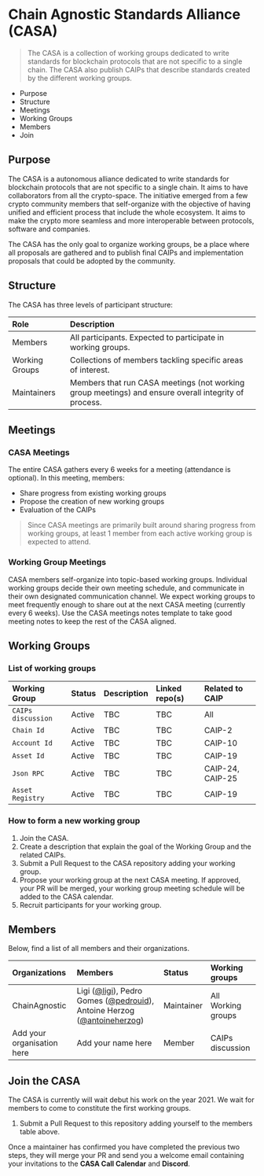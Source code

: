 # **Chain Agnostic Standards Alliance (CASA)**

> The CASA is a collection of working groups dedicated to write standards for blockchain protocols that are not specific to a single chain. The CASA also publish CAIPs that describe standards created by the different working groups.

- Purpose
- Structure
- Meetings
- Working Groups
- Members
- Join

## **Purpose**

The CASA is a autonomous alliance dedicated to write standards for blockchain protocols that are not specific to a single chain. It aims to have collaborators from all the crypto-space. The initiative emerged from a few crypto community members that self-organize with the objective of having unified and efficient process that include the whole ecosystem. It aims to make the crypto more seamless and more interoperable between protocols, software and companies.

The CASA has the only goal to organize working groups, be a place where all proposals are gathered and to publish final CAIPs and implementation proposals that could be adopted by the community. 

## **Structure**

The CASA has three levels of participant structure:

| Role                            | Description            |
| :-------------                  | :-----------              |
| Members            | All participants. Expected to participate in working groups. |
| Working Groups            | Collections of members tackling specific areas of interest.|
| Maintainers                    | Members that run CASA meetings (not working group meetings) and ensure overall integrity of process. |

## **Meetings**

### **CASA Meetings**

The entire CASA gathers every 6 weeks for a meeting (attendance is optional). In this meeting, members:

- Share progress from existing working groups
- Propose the creation of new working groups
- Evaluation of the CAIPs

> Since CASA meetings are primarily built around sharing progress from working groups, at least 1 member from each active working group is expected to attend.

### **Working Group Meetings**

CASA members self-organize into topic-based working groups. Individual working groups decide their own meeting schedule, and communicate in their own designated communication channel. We expect working groups to meet frequently enough to share out at the next CASA meeting (currently every 6 weeks). Use the CASA meetings notes template to take good meeting notes to keep the rest of the CASA aligned.

## **Working Groups**

### **List of working groups**

| Working Group                   | Status                    | Description | Linked repo(s) | Related to CAIP |
| :-------------                  | :-----------              | :---------- | :---------- | :---------- |
| `CAIPs discussion`            | Active                    | TBC | TBC |  All |
| `Chain Id`            | Active                    | TBC | TBC | CAIP-2 |
| `Account Id`            | Active                    | TBC | TBC |  CAIP-10 |
| `Asset Id`            | Active                    | TBC | TBC | CAIP-19 |
| `Json RPC`            | Active                    | TBC | TBC |  CAIP-24, CAIP-25 |
| `Asset Registry`                      | Active                    | TBC  | TBC | CAIP-19 |

### **How to form a new working group**

1. Join the CASA.
2. Create a description that explain the goal of the Working Group and the related CAIPs.
3. Submit a Pull Request to the CASA repository adding your working group.
4. Propose your working group at the next CASA meeting. If approved, your PR will be merged,  your working group meeting schedule will be added to the CASA calendar.
5. Recruit participants for your working group.

## **Members**

Below, find a list of all members and their organizations.

| Organizations                     | Members        | Status       | Working groups |
| :-------------                    | :-----------   | :-----------   | :-----------   |
| ChainAgnostic      | Ligi ([@ligi](https://github.com/ligi)), Pedro Gomes ([@pedrouid](https://github.com/pedrouid)), Antoine Herzog ([@antoineherzog](https://github.com/antoineherzog)) | Maintainer | All Working groups    |
| Add your organisation here      | Add your name here | Member | CAIPs discussion    |

## **Join the CASA**

The CASA is currently will wait debut his work on the year 2021. We wait for members to come to constitute the first working groups. 

1. Submit a Pull Request to this repository adding yourself to the members table above.

Once a maintainer has confirmed you have completed the previous two steps, they will merge your PR and send you a welcome email containing your invitations to the **CASA Call Calendar** and **Discord**.